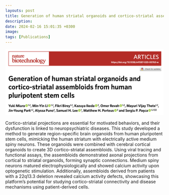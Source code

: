 ```yaml
---
layouts: post
title: Generation of human striatal organoids and cortico-striatal assembloids from human pluripotent stem cells
description:
date: 2024-02-16 15:01:35 +0300
image:
tags: [Publications]
---
```

![Sport](/images/Miura_Nature_Biotechnology_2020.png)

Cortico-striatal projections are essential for motivated behaviors, and their dysfunction is linked to neuropsychiatric diseases. This study developed a method to generate region-specific brain organoids from human pluripotent stem cells, mimicking the human striatum with electrically active medium spiny neurons. These organoids were combined with cerebral cortical organoids to create 3D cortico-striatal assembloids.  Using viral tracing and functional assays, the assembloids demonstrated axonal projections from cortical to striatal organoids, forming synaptic connections. Medium spiny neurons matured electrophysiologically and showed calcium activity upon optogenetic stimulation. Additionally, assembloids derived from patients with a 22q13.3 deletion revealed calcium activity defects, showcasing this platform’s potential for studying cortico-striatal connectivity and disease mechanisms using patient-derived cells.

